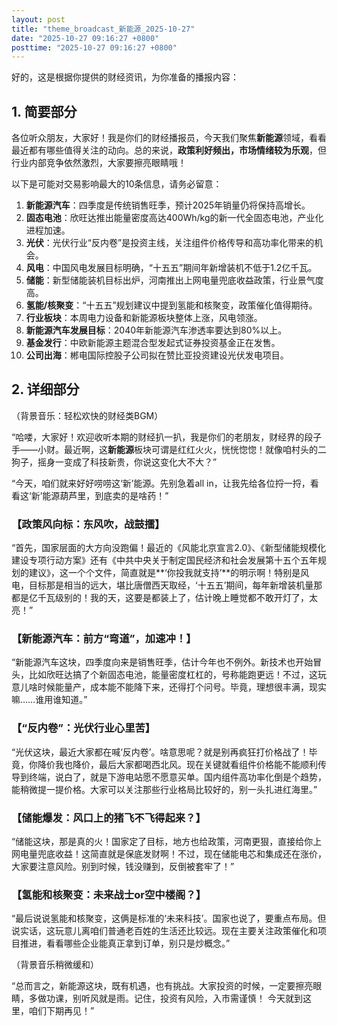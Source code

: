 ```yaml
---
layout: post
title: "theme_broadcast_新能源_2025-10-27"
date: "2025-10-27 09:16:27 +0800"
posttime: "2025-10-27 09:16:27 +0800"
---
```


好的，这是根据你提供的财经资讯，为你准备的播报内容：

## 1. 简要部分

各位听众朋友，大家好！我是你们的财经播报员，今天我们聚焦**新能源**领域，看看最近都有哪些值得关注的动向。总的来说，**政策利好频出，市场情绪较为乐观**，但行业内部竞争依然激烈，大家要擦亮眼睛哦！

以下是可能对交易影响最大的10条信息，请务必留意：

1.  **新能源汽车**：四季度是传统销售旺季，预计2025年销量仍将保持高增长。
2.  **固态电池**：欣旺达推出能量密度高达400Wh/kg的新一代全固态电池，产业化进程加速。
3.  **光伏**：光伏行业“反内卷”是投资主线，关注组件价格传导和高功率化带来的机会。
4.  **风电**：中国风电发展目标明确，“十五五”期间年新增装机不低于1.2亿千瓦。
5.  **储能**：新型储能装机目标出炉，河南推出上网电量兜底收益政策，行业景气度高。
6.  **氢能/核聚变**：“十五五”规划建议中提到氢能和核聚变，政策催化值得期待。
7.  **行业板块**：本周电力设备和新能源板块整体上涨，风电领涨。
8.  **新能源汽车发展目标**：2040年新能源汽车渗透率要达到80%以上。
9.  **基金发行**：中欧新能源主题混合型发起式证券投资基金正在发售。
10.  **公司出海**：郴电国际控股子公司拟在赞比亚投资建设光伏发电项目。

## 2. 详细部分

（背景音乐：轻松欢快的财经类BGM）

“哈喽，大家好！欢迎收听本期的财经扒一扒，我是你们的老朋友，财经界的段子手——小财。最近啊，这**新能源**板块可谓是红红火火，恍恍惚惚！就像咱村头的二狗子，摇身一变成了科技新贵，你说这变化大不大？”

“今天，咱们就来好好唠唠这‘新’能源。先别急着all in，让我先给各位捋一捋，看看这‘新’能源葫芦里，到底卖的是啥药！”

### 【政策风向标：东风吹，战鼓擂】

“首先，国家层面的大方向没跑偏！最近的《风能北京宣言2.0》、《新型储能规模化建设专项行动方案》还有《中共中央关于制定国民经济和社会发展第十五个五年规划的建议》，这一个个文件，简直就是**‘你投我就支持’**的明示啊！特别是风电，目标那是相当的远大，堪比唐僧西天取经，‘十五五’期间，每年新增装机量那都是亿千瓦级别的！我的天，这要是都装上了，估计晚上睡觉都不敢开灯了，太亮！”

### 【新能源汽车：前方“弯道”，加速冲！】

“新能源汽车这块，四季度向来是销售旺季，估计今年也不例外。新技术也开始冒头，比如欣旺达搞了个新固态电池，能量密度杠杠的，号称能跑更远！不过，这玩意儿啥时候能量产，成本能不能降下来，还得打个问号。毕竟，理想很丰满，现实嘛……谁用谁知道。”

### 【“反内卷”：光伏行业心里苦】

“光伏这块，最近大家都在喊‘反内卷’。啥意思呢？就是别再疯狂打价格战了！毕竟，你降价我也降价，最后大家都喝西北风。现在关键就看组件价格能不能顺利传导到终端，说白了，就是下游电站愿不愿意买单。国内组件高功率化倒是个趋势，能稍微提一提价格。大家可以关注那些行业格局比较好的，别一头扎进红海里。”

### 【储能爆发：风口上的猪飞不飞得起来？】

“储能这块，那是真的火！国家定了目标，地方也给政策，河南更狠，直接给你上网电量兜底收益！这简直就是保底发财啊！不过，现在储能电芯和集成还在涨价，大家要注意风险。别到时候，钱没赚到，反倒被套牢了！”

### 【氢能和核聚变：未来战士or空中楼阁？】

“最后说说氢能和核聚变，这俩是标准的‘未来科技’。国家也说了，要重点布局。但说实话，这玩意儿离咱们普通老百姓的生活还比较远。现在主要关注政策催化和项目推进，看看哪些企业能真正拿到订单，别只是炒概念。”

（背景音乐稍微缓和）

“总而言之，新能源这块，既有机遇，也有挑战。大家投资的时候，一定要擦亮眼睛，多做功课，别听风就是雨。记住，投资有风险，入市需谨慎！ 今天就到这里，咱们下期再见！”